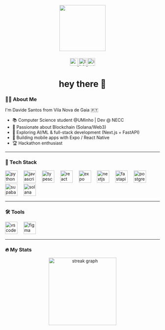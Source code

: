 <div align="center">
  <img height="150" src="https://user-images.githubusercontent.com/5713670/87202985-820dcb80-c2b6-11ea-9f56-7ec461c497c3.gif"  />
</div>

###

<div align="center">
  <a href="https://davidesantos.com" target="_blank">
    <img src="https://img.shields.io/static/v1?message=Website&logo=vercel&label=&color=000000&logoColor=white&labelColor=&style=for-the-badge" height="25" alt="website logo" />
  </a>
  <a href="https://www.linkedin.com/in/davide-santos" target="_blank">
    <img src="https://img.shields.io/static/v1?message=LinkedIn&logo=linkedin&label=&color=0077B5&logoColor=white&labelColor=&style=for-the-badge" height="25" alt="linkedin logo" />
  </a>
  <a href="https://www.instagram.com/davidesantos_/" target="_blank">
    <img src="https://img.shields.io/static/v1?message=Instagram&logo=instagram&label=&color=E4405F&logoColor=white&labelColor=&style=for-the-badge" height="25" alt="instagram logo" />
  </a>
</div>

###

<h1 align="center">hey there 👋</h1>

###

### 👨‍💻 About Me  
I'm Davide Santos from Vila Nova de Gaia 🇵🇹  

- 📚 Computer Science student @UMinho | Dev @ NECC  
- 🔗 Passionate about Blockchain (Solana/Web3)  
- 🤖 Exploring AI/ML & full-stack development (Next.js + FastAPI)  
- 📱 Building mobile apps with Expo / React Native  
- 🏆 Hackathon enthusiast  

---

### 💾 Tech Stack  

<div align="left">
  <img src="https://cdn.jsdelivr.net/gh/devicons/devicon/icons/python/python-original.svg" height="40" alt="python logo" />
  <img width="12" />
  <img src="https://cdn.jsdelivr.net/gh/devicons/devicon/icons/javascript/javascript-original.svg" height="40" alt="javascript logo" />
  <img width="12" />
  <img src="https://cdn.jsdelivr.net/gh/devicons/devicon/icons/typescript/typescript-original.svg" height="40" alt="typescript logo" />
  <img width="12" />
  <img src="https://cdn.jsdelivr.net/gh/devicons/devicon/icons/react/react-original.svg" height="40" alt="react logo" />
  <img width="12" />
  <img src="https://skillicons.dev/icons?i=expo" height="40" alt="expo logo" />
  <img width="12" />
  <img src="https://cdn.jsdelivr.net/gh/devicons/devicon/icons/nextjs/nextjs-original.svg" height="40" alt="nextjs logo" />
  <img width="12" />
  <img src="https://cdn.jsdelivr.net/gh/devicons/devicon/icons/fastapi/fastapi-original.svg" height="40" alt="fastapi logo" />
  <img width="12" />
  <img src="https://cdn.jsdelivr.net/gh/devicons/devicon/icons/postgresql/postgresql-original.svg" height="40" alt="postgresql logo" />
  <img width="12" />
  <img src="https://skillicons.dev/icons?i=supabase" height="40" alt="supabase logo" />
  <img width="12" />
  <img src="https://raw.githubusercontent.com/trustwallet/assets/master/blockchains/solana/info/logo.png" height="40" alt="solana logo" />
</div>

---

### 🛠 Tools  

<div align="left">
  <img src="https://cdn.jsdelivr.net/gh/devicons/devicon/icons/vscode/vscode-original.svg" height="40" alt="vscode logo" />
  <img width="12" />
  <img src="https://cdn.jsdelivr.net/gh/devicons/devicon/icons/figma/figma-original.svg" height="40" alt="figma logo" />
</div>

---

### 🔥 My Stats  

<div align="center">
  <img src="https://streak-stats.demolab.com?user=tuai-offline&locale=en&mode=daily&theme=dark&hide_border=false&border_radius=5&order=3" height="220" alt="streak graph"  />
</div>
